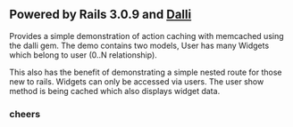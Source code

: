 ## Powered by Rails 3.0.9 and [Dalli](https://github.com/mperham/dalli)

Provides a simple demonstration of action caching with memcached using the dalli gem.
The demo contains two models, User has many Widgets which belong to user (0..N relationship).

This also has the benefit of demonstrating a simple nested route for those new to rails.
Widgets can only be accessed via users. The user show method is being cached which also displays widget data.

### cheers

